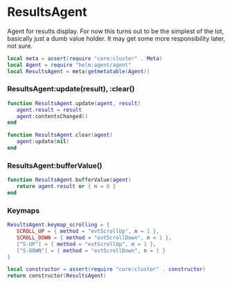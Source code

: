 # ResultsAgent

Agent for results display\. For now this turns out to be the simplest of the
lot, basically just a dumb value holder\. It may get some more responsibility
later, not sure\.

```lua
local meta = assert(require "core:cluster" . Meta)
local Agent = require "helm:agent/agent"
local ResultsAgent = meta(getmetatable(Agent))
```


### ResultsAgent:update\(result\), :clear\(\)

```lua
function ResultsAgent.update(agent, result)
   agent.result = result
   agent:contentsChanged()
end

function ResultsAgent.clear(agent)
   agent:update(nil)
end
```


### ResultsAgent:bufferValue\(\)

```lua
function ResultsAgent.bufferValue(agent)
   return agent.result or { n = 0 }
end
```


### Keymaps

```lua
ResultsAgent.keymap_scrolling = {
   SCROLL_UP = { method = "evtScrollUp", n = 1 },
   SCROLL_DOWN = { method = "evtScrollDown", n = 1 },
   ["S-UP"] = { method = "evtScrollUp", n = 1 },
   ["S-DOWN"] = { method = "evtScrollDown", n = 1 }
}
```


```lua
local constructor = assert(require "core:cluster" . constructor)
return constructor(ResultsAgent)
```
